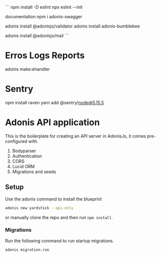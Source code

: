 ´´´
npm install -D eslint
npx eslint --init 

documentation
npm i adonis-swagger

adonis install @adonisjs/validator
adonis install adonis-bumblebee

adonis install @adonisjs/mail
´´´

# Erros Logs Reports
adonis make:ehandler 

# Sentry
npm install raven 
yarn add @sentry/node@5.15.5

# Adonis API application

This is the boilerplate for creating an API server in AdonisJs, it comes pre-configured with.

1. Bodyparser
2. Authentication
3. CORS
4. Lucid ORM
5. Migrations and seeds

## Setup

Use the adonis command to install the blueprint

```bash
adonis new yardstick --api-only
```

or manually clone the repo and then run `npm install`.


### Migrations

Run the following command to run startup migrations.

```js
adonis migration:run
```
